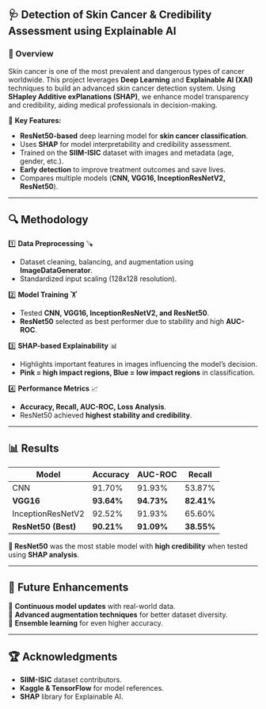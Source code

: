 ## 🩺 Detection of Skin Cancer & Credibility Assessment using Explainable AI

### 📌 Overview

Skin cancer is one of the most prevalent and dangerous types of cancer worldwide. This project leverages **Deep Learning** and **Explainable AI (XAI)** techniques to build an advanced skin cancer detection system. Using **SHapley Additive exPlanations (SHAP)**, we enhance model transparency and credibility, aiding medical professionals in decision-making. 

🔬 **Key Features:**
- **ResNet50-based** deep learning model for **skin cancer classification**.
- Uses **SHAP** for model interpretability and credibility assessment.
- Trained on the **SIIM-ISIC** dataset with images and metadata (age, gender, etc.).
- **Early detection** to improve treatment outcomes and save lives.
- Compares multiple models (**CNN, VGG16, InceptionResNetV2, ResNet50**).

---

## 🔍 Methodology

1️⃣ **Data Preprocessing** 🪚  
   - Dataset cleaning, balancing, and augmentation using **ImageDataGenerator**.  
   - Standardized input scaling (128x128 resolution).  

2️⃣ **Model Training** 🏋️  
   - Tested **CNN, VGG16, InceptionResNetV2, and ResNet50**.  
   - **ResNet50** selected as best performer due to stability and high **AUC-ROC**.  

3️⃣ **SHAP-based Explainability** 📊  
   - Highlights important features in images influencing the model’s decision.  
   - **Pink = high impact regions, Blue = low impact regions** in classification.  

4️⃣ **Performance Metrics** 📈  
   - **Accuracy, Recall, AUC-ROC, Loss Analysis**.  
   - ResNet50 achieved **highest stability and credibility**.  

---

## 📊 Results

| Model | Accuracy | AUC-ROC | Recall |
|--------|---------|--------|--------|
| CNN | 91.70% | 91.93% | 53.87% |
| **VGG16** | **93.64%** | **94.73%** | **82.41%** |
| InceptionResNetV2 | 92.52% | 91.93% | 65.60% |
| **ResNet50 (Best)** | **90.21%** | **91.09%** | **38.55%** |

**🔹 ResNet50** was the most stable model with **high credibility** when tested using **SHAP analysis**.

---

## 📌 Future Enhancements

🔹 **Continuous model updates** with real-world data.  
🔹 **Advanced augmentation techniques** for better dataset diversity.  
🔹 **Ensemble learning** for even higher accuracy.  

---

## 🏆 Acknowledgments

- **SIIM-ISIC** dataset contributors.
- **Kaggle & TensorFlow** for model references.
- **SHAP** library for Explainable AI.
